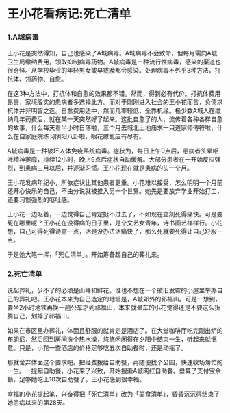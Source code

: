 # 王小花看病记:死亡清单

### 1.A城病毒

王小花是突然得知，自己也感染了A城病毒。A城病毒不会致命，但每月需向A城卫生局缴纳费用，领取抑制病毒药物。A城病毒是一种流行性病毒，感染的渠道也很奇怪。从学校毕业的年轻男女或早或晚都会感染。处理病毒不外乎3种方法，打抗体、领药物、自愈。

在这3种方法中，打抗体和自愈的效果都不错。然而，得到必有代价。打抗体费用昂贵，家境殷实的患病者多选择此方。而对于刚刚进入社会的王小花而言，负债求抗体并非明智之选。自愈费用适中，然而几率较低，全靠机缘。极少数A城人在缴纳几年药费后，就在某一天突然好了起来。这批自愈了的人，流传着各种各样自愈的故事，什么每天看半小时日落啦，三个月去城北土地庙求一只道家师傅符啦，什么在自家庭院练习阴阳八卦啦，眼花缭乱应有尽有。

A城病毒是一种破坏人体免疫系统病毒。症状为，每日上午9点后，患病者头晕呕吐精神萎靡，持续12小时，晚上9点后症状自动缓解。大部分患者在一开始反应强烈，到患病三月以后，并逐渐习惯。王小花现在就是患病的头一个月。

王小花发病年纪小，所依症状比其他患者更重。小花难以接受，怎么明明一个月前还开心快乐的自己，不由分说就被推入另一个世界。她先是要放弃学业开始打工，还要习惯强烈的呕吐感。

王小花一边呕着，一边觉得自己肯定挺不过去了，不如现在立刻死得痛快。可是要死在哪里呢？王小花在没得病的日子里，是个文艺女青年，诗书画艺样样行。小花想，自己可得死得诗意一点，活是没办法活痛快了，那么死就要死得让自己舒服一点。

于是她大笔一挥，「死亡清单」。开始筹备起自己的葬礼来。

### 2.死亡清单

说起葬礼，少不了的必须是山峰和鲜花。谁也不想在一个破旧发霉的小屋里举办自己的葬礼吧。王小花本来为自己选定的地址是，A城郊外的祁福山。可是一想到，要坐2小时地铁再换一趟公车才到祁福山，本来就晕车的小花觉得还是不要这么折腾自己，划掉了祁福山。

如果在市区里办葬礼，体面且舒服的就肯定是酒店了。在大堂咖啡厅吃完刚出炉的布朗尼，然后回到房间洗个热水澡，悠悠闲闲得在夕阳中结束一生，听起来就惬意。只是，小花一查酒店的价格足够吃五次自助餐时，还是动摇了。

那就舍弃体面这个要求吧。把经费拨给自助餐，再随便找个公园，快速收场匆忙的一生。一提起自助餐，小花来了兴致，开始搜索A城网红自助餐。盘算了支付宝余额，足够她吃上10次自助餐了。王小花感到很幸福。

幸福的小花提起笔，兴奋得把「死亡清单」改为「美食清单」，昏昏沉沉得结束了她患病以来的第28天。

